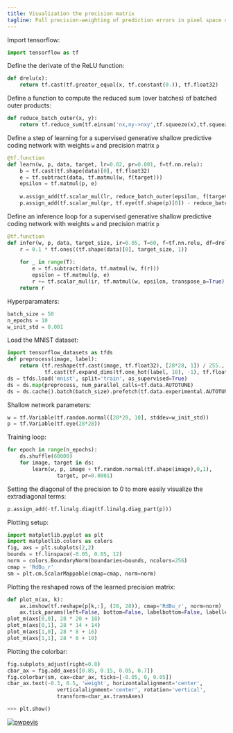 ```yaml
---
title: Visualization the precision matrix
tagline: Full precision-weighting of prediction errors in pixel space of a shallow network on MNIST - Visualization the precision matrix
---
```


Import tensorflow:
```python
import tensorflow as tf 
```

Define the derivate of the ReLU function: 
```python
def drelu(x):
    return tf.cast(tf.greater_equal(x, tf.constant(0.)), tf.float32)
```

Define a function to compute the reduced sum (over batches) of batched outer products: 
```python
def reduce_batch_outer(x, y):
    return tf.reduce_sum(tf.einsum('nx,ny->nxy',tf.squeeze(x),tf.squeeze(y)), 0)
```

Define a step of learning for a supervised generative shallow predictive coding network with weights `w` and precision matrix `p`
```python
@tf.function
def learn(w, p, data, target, lr=0.02, pr=0.001, f=tf.nn.relu):
    b = tf.cast(tf.shape(data)[0], tf.float32)
    e = tf.subtract(data, tf.matmul(w, f(target)))
    epsilon = tf.matmul(p, e)
    
    w.assign_add(tf.scalar_mul(lr, reduce_batch_outer(epsilon, f(target))))
    p.assign_add(tf.scalar_mul(pr, tf.eye(tf.shape(p)[0]) - reduce_batch_outer(epsilon, e)/b))
```

Define an inference loop for a supervised generative shallow predictive coding network with weights `w` and precision matrix `p`
```python
@tf.function
def infer(w, p, data, target_size, ir=0.05, T=60, f=tf.nn.relu, df=drelu):
    r = 0.1 * tf.ones((tf.shape(data)[0], target_size, 1))
    
    for _ in range(T):
        e = tf.subtract(data, tf.matmul(w, f(r)))
        epsilon = tf.matmul(p, e)
        r += tf.scalar_mul(ir, tf.matmul(w, epsilon, transpose_a=True) * df(r))
    return r
```

Hyperparamaters: 
```python
batch_size = 50
n_epochs = 10
w_init_std = 0.001
```

Load the MNIST dataset: 
```python
import tensorflow_datasets as tfds
def preprocess(image, label): 
    return (tf.reshape(tf.cast(image, tf.float32), [28*28, 1]) / 255.,
            tf.cast(tf.expand_dims(tf.one_hot(label, 10), -1), tf.float32))
ds = tfds.load('mnist', split='train', as_supervised=True)
ds = ds.map(preprocess, num_parallel_calls=tf.data.AUTOTUNE)
ds = ds.cache().batch(batch_size).prefetch(tf.data.experimental.AUTOTUNE)
```

Shallow network parameters:
```python
w = tf.Variable(tf.random.normal([28*28, 10], stddev=w_init_std))
p = tf.Variable(tf.eye(28*28))
```

Training loop: 
```python
for epoch in range(n_epochs):
    ds.shuffle(60000)
    for image, target in ds:
        learn(w, p, image + tf.random.normal(tf.shape(image),0,1),
                target, pr=0.0001)
```

Setting the diagonal of the precision to 0 to more easily visualize the extradiagonal terms:
```python
p.assign_add(-tf.linalg.diag(tf.linalg.diag_part(p)))
```

Plotting setup:
```python
import matplotlib.pyplot as plt
import matplotlib.colors as colors
fig, axs = plt.subplots(2,2)
bounds = tf.linspace(-0.05, 0.05, 12)
norm = colors.BoundaryNorm(boundaries=bounds, ncolors=256)
cmap = 'RdBu_r'
sm = plt.cm.ScalarMappable(cmap=cmap, norm=norm)
```

Plotting the reshaped rows of the learned precision matrix:
```python
def plot_m(ax, k):
    ax.imshow(tf.reshape(p[k,:], (28, 28)), cmap='RdBu_r', norm=norm)
    ax.tick_params(left=False, bottom=False, labelbottom=False, labelleft=False)
plot_m(axs[0,0], 28 * 20 + 18)
plot_m(axs[0,1], 28 * 14 + 14)
plot_m(axs[1,0], 28 * 8 + 16)
plot_m(axs[1,1], 28 * 8 + 10)
```

Plotting the colorbar:
```python
fig.subplots_adjust(right=0.8)
cbar_ax = fig.add_axes([0.85, 0.15, 0.05, 0.7])
fig.colorbar(sm, cax=cbar_ax, ticks=[-0.05, 0, 0.05])
cbar_ax.text(-0.3, 0.5, 'weight', horizontalalignment='center',
                verticalalignment='center', rotation='vertical',
                transform=cbar_ax.transAxes)
```

```python
>>> plt.show()
```    

<a href="https://ibb.co/ZJZfcFD"><img src="https://i.ibb.co/FWPh8yT/pwpevis.png" alt="pwpevis" border="0"></a>